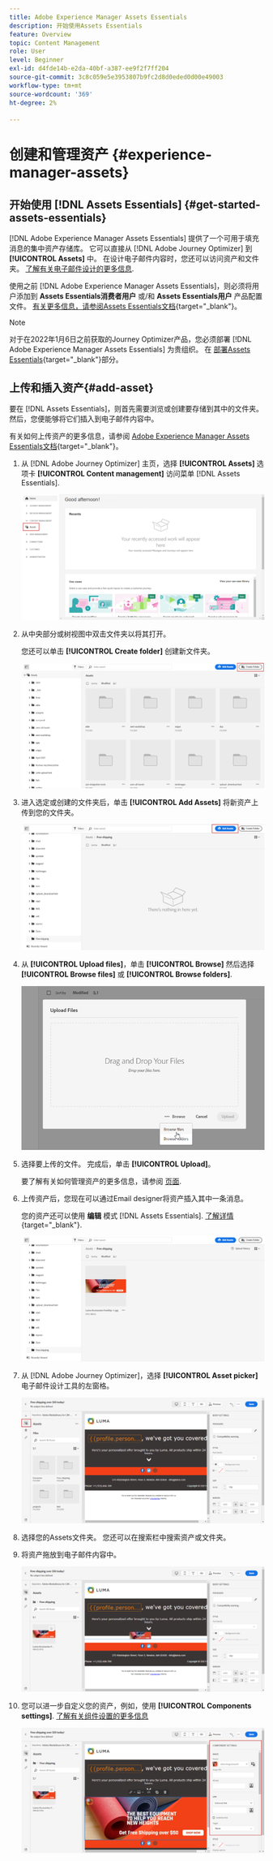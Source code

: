 ```yaml
---
title: Adobe Experience Manager Assets Essentials
description: 开始使用Assets Essentials
feature: Overview
topic: Content Management
role: User
level: Beginner
exl-id: d4fde14b-e2da-40bf-a387-ee9f2f7ff204
source-git-commit: 3c8c059e5e3953807b9fc2d8d0eded0d00e49003
workflow-type: tm+mt
source-wordcount: '369'
ht-degree: 2%

---
```


# 创建和管理资产  {#experience-manager-assets}

## 开始使用 [!DNL Assets Essentials] {#get-started-assets-essentials}

[!DNL Adobe Experience Manager Assets Essentials] 提供了一个可用于填充消息的集中资产存储库。 它可以直接从 [!DNL Adobe Journey Optimizer] 到 **[!UICONTROL Assets]** 中。 在设计电子邮件内容时，您还可以访问资产和文件夹。 [了解有关电子邮件设计的更多信息](design-emails.md).

使用之前 [!DNL Adobe Experience Manager Assets Essentials]，则必须将用户添加到 **Assets Essentials消费者用户** 或/和 **Assets Essentials用户** 产品配置文件。 [有关更多信息，请参阅Assets Essentials文档](https://experienceleague.adobe.com/docs/experience-manager-assets-essentials/help/deploy-administer.html){target=&quot;_blank&quot;}。

>[!NOTE]
>对于在2022年1月6日之前获取的Journey Optimizer产品，您必须部署 [!DNL Adobe Experience Manager Assets Essentials] 为贵组织。 在 [部署Assets Essentials](https://experienceleague.adobe.com/docs/experience-manager-assets-essentials/help/deploy-administer.html){target=&quot;_blank&quot;}部分。

## 上传和插入资产{#add-asset}

要在 [!DNL Assets Essentials]，则首先需要浏览或创建要存储到其中的文件夹。 然后，您便能够将它们插入到电子邮件内容中。

有关如何上传资产的更多信息，请参阅 [Adobe Experience Manager Assets Essentials文档](https://experienceleague.adobe.com/docs/experience-manager-assets-essentials/help/add-delete.html){target=&quot;_blank&quot;}。

1. 从 [!DNL Adobe Journey Optimizer] 主页，选择 **[!UICONTROL Assets]** 选项卡 **[!UICONTROL Content management]** 访问菜单 [!DNL Assets Essentials].

   ![](assets/media_library_1.png)

1. 从中央部分或树视图中双击文件夹以将其打开。

   您还可以单击 **[!UICONTROL Create folder]** 创建新文件夹。

   ![](assets/media_library_8.png)

1. 进入选定或创建的文件夹后，单击 **[!UICONTROL Add Assets]** 将新资产上传到您的文件夹。

   ![](assets/media_library_2.png)

1. 从 **[!UICONTROL Upload files]**，单击 **[!UICONTROL Browse]** 然后选择 **[!UICONTROL Browse files]** 或 **[!UICONTROL Browse folders]**.

   ![](assets/media_library_3.png)

1. 选择要上传的文件。 完成后，单击 **[!UICONTROL Upload]**。

   要了解有关如何管理资产的更多信息，请参阅 [页面](https://experienceleague.adobe.com/docs/experience-manager-assets-essentials/help/manage-organize.html).

1. 上传资产后，您现在可以通过Email designer将资产插入其中一条消息。

   您的资产还可以使用 **编辑** 模式 [!DNL Assets Essentials]. [了解详情](https://experienceleague.adobe.com/docs/experience-manager-assets-essentials/help/edit-images.html){target=&quot;_blank&quot;}.

   ![](assets/media_library_12.png)

1. 从 [!DNL Adobe Journey Optimizer]，选择 **[!UICONTROL Asset picker]** 电子邮件设计工具的左窗格。

   ![](assets/media_library_5.png)

1. 选择您的Assets文件夹。 您还可以在搜索栏中搜索资产或文件夹。

1. 将资产拖放到电子邮件内容中。

   ![](assets/media_library_6.png)

1. 您可以进一步自定义您的资产，例如，使用 **[!UICONTROL Components settings]**. [了解有关组件设置的更多信息](content-components.md)

   ![](assets/media_library_13.png)
